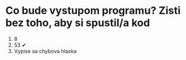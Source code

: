 # Co bude vystupom programu? Zisti bez toho, aby si spustil/a kod


1. 8
2. 53 ✔
3. Vypise sa chybova hlaska 
